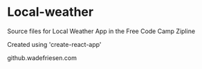 # Local-weather
Source files for Local Weather App in the Free Code Camp Zipline

Created using 'create-react-app'

github.wadefriesen.com
